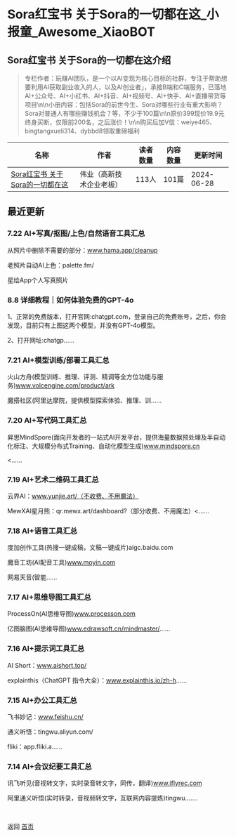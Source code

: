 # Sora红宝书 关于Sora的一切都在这_小报童_Awesome_XiaoBOT

## Sora红宝书 关于Sora的一切都在这介绍
> 专栏作者：玩赚AI团队，是一个以AI变现为核心目标的社群，专注于帮助想要利用AI获取副业收入的人，以及AI创业者」，承接B端和C端服务，已落地AI+公众号、AI+小红书、AI+抖音、AI+视频号、AI+快手、AI+直播带货等项目\n\n小册内容：包括Sora的前世今生、Sora对哪些行业有重大影响？Sora对普通人有哪些赚钱机会？等，不少于100篇\n\n原价399现价19.9元终身买断，仅限前200名，之后涨价！\n\n购买后加V信：weiye465、bingtangxueli314、dybbd8领取重磅福利  
  


|名称|作者|读者数量|内容数量|更新时间|
|---|---|---|---|---|
|[Sora红宝书 关于Sora的一切都在这](https://xiaobot.net/p/weiye465?refer=9c3f1c95-a052-465a-9902-f6d75080262a)|伟业（高新技术企业老板）|113人|101篇|2024-06-28|

## 最近更新
### 7.22 AI+写真/抠图/上色/自然语音工具汇总

从照片中删除不需要的部分：www.hama.app/cleanup

老照片自动AI上色：palette.fm/

星绘App个人写真照片

### 8.8 详细教程｜如何体验免费的GPT-4o

1、正常的免费版本，打开官网:chatgpt.com，登录自己的免费账号，之后，你会发现，目前只有上图这两个模型，并没有GPT-4o模型。

2、打开网址:chatgp......

### 7.21 AI+模型训练/部署工具汇总

火山方舟(模型训练、推理、评测、精调等全方位功能与服务)www.volcengine.com/product/ark

魔搭社区(阿里达摩院，提供模型探索体验、推理、训......

### 7.20 AI+写代码工具汇总

昇思MindSpore(面向开发者的一站式AI开发平台，提供海量数据预处理及半自动化标注、大规模分布式Training、自动化模型生成)www.mindspore.cn

<......

### 7.19 AI+艺术二维码工具汇总

云界AI：www.yunjie.art/（不收费、不用魔法）

MewXAI星月熊：qr.mewx.art/dashboard?（部分收费、不用魔法）<......

### 7.18 AI+语音工具汇总

度加创作工具(热搜一键成稿，文稿一键成片)aigc.baidu.com

魔音工坊(AI配音工具)www.moyin.com

网易天音(智能......

### 7.17 AI+思维导图工具汇总

ProcessOn(AI思维导图)www.processon.com

亿图脑图(AI思维导图)www.edrawsoft.cn/mindmaster/......

### 7.16 AI+提示词工具汇总

AI Short：www.aishort.top/

explainthis（ChatGPT 指令大全）：www.explainthis.io/zh-h......

### 7.15 AI+办公工具汇总

飞书妙记：www.feishu.cn/

通义听悟：tingwu.aliyun.com/

fliki：app.fliki.a......

### 7.14 AI+会议纪要工具汇总

讯飞听见(音视转文字，实时录音转文字，同传，翻译)www.iflyrec.com

阿里通义听悟(实时转录，音视频转文字，互联网内容提炼)tingwu.......


<a href="https://github.com/Reno9527/awesome-xiaobot" style="color: white; text-decoration: none;">awesome-xiaobot</a>

返回 [首页](../README.md)
